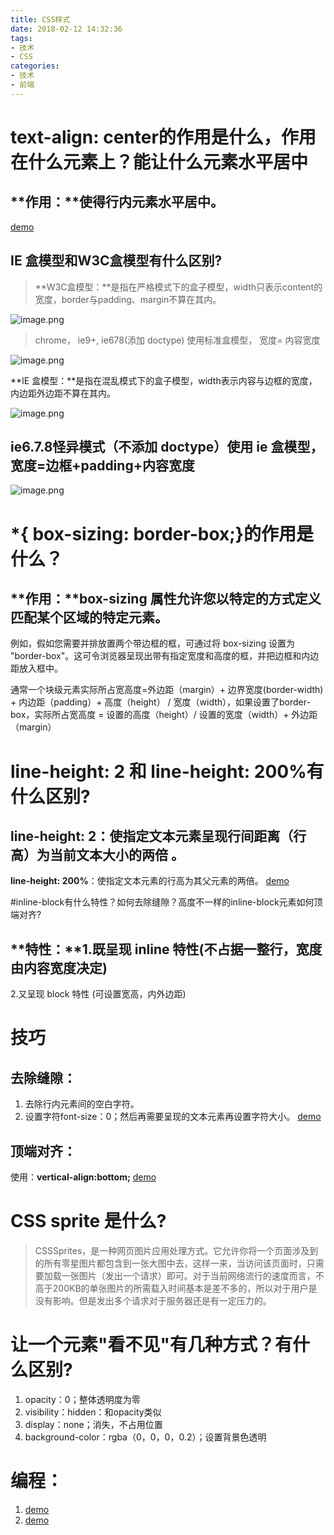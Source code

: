 ```yaml
---
title: CSS样式
date: 2018-02-12 14:32:36
tags:
- 技术
- CSS
categories:
- 技术
- 前端
---
```


# text-align: center的作用是什么，作用在什么元素上？能让什么元素水平居中

## **作用：**使得行内元素水平居中。
[demo](http://js.jirengu.com/gamuvitiqo/6/edit)

## IE 盒模型和W3C盒模型有什么区别?
>**W3C盒模型：**是指在严格模式下的盒子模型，width只表示content的宽度，border与padding、margin不算在其内。
<!--more-->
![image.png](http://upload-images.jianshu.io/upload_images/8353883-a2c3ab8d693e8e1c.png?imageMogr2/auto-orient/strip%7CimageView2/2/w/1240)
>chrome， ie9+, ie678(添加 doctype) 使用标准盒模型， 宽度= 内容宽度

![image.png](http://upload-images.jianshu.io/upload_images/8353883-34d7b20b7de105ea.png?imageMogr2/auto-orient/strip%7CimageView2/2/w/1240)


**IE 盒模型：**是指在混乱模式下的盒子模型，width表示内容与边框的宽度，内边距外边距不算在其内。

![image.png](http://upload-images.jianshu.io/upload_images/8353883-7d977f863c16dd43.png?imageMogr2/auto-orient/strip%7CimageView2/2/w/1240)


## ie6.7.8怪异模式（不添加 doctype）使用 ie 盒模型，宽度=边框+padding+内容宽度


![image.png](http://upload-images.jianshu.io/upload_images/8353883-1f71985672d2b233.png?imageMogr2/auto-orient/strip%7CimageView2/2/w/1240)


# *{ box-sizing: border-box;}的作用是什么？

## **作用：**box-sizing 属性允许您以特定的方式定义匹配某个区域的特定元素。
例如，假如您需要并排放置两个带边框的框，可通过将 box-sizing 设置为 "border-box"。这可令浏览器呈现出带有指定宽度和高度的框，并把边框和内边距放入框中。

通常一个块级元素实际所占宽高度=外边距（margin）+ 边界宽度(border-width) + 内边距（padding）+ 高度（height） / 宽度（width），如果设置了border-box，实际所占宽高度 = 设置的高度（height）/ 设置的宽度（width）+ 外边距（margin）

# line-height: 2 和 line-height: 200%有什么区别?

## **line-height: 2**：使指定文本元素呈现行间距离（行高）为当前文本大小的两倍 。
**line-height: 200%**：使指定文本元素的行高为其父元素的两倍。
[demo](http://js.jirengu.com/gamuvitiqo/4/edit)

#inline-block有什么特性？如何去除缝隙？高度不一样的inline-block元素如何顶端对齐?

## **特性：**1.既呈现 inline 特性(不占据一整行，宽度由内容宽度决定)
2.又呈现 block 特性 (可设置宽高，内外边距)

# 技巧

## **去除缝隙：**
1. 去除行内元素间的空白字符。
2. 设置字符font-size：0；然后再需要呈现的文本元素再设置字符大小。
[demo](http://js.jirengu.com/mevuqozonu/3/edit)


## **顶端对齐：**
使用：**vertical-align:bottom;**
[demo](http://js.jirengu.com/mutafokaja/2/edit)

# CSS sprite 是什么?
>CSSSprites，是一种网页图片应用处理方式。它允许你将一个页面涉及到的所有零星图片都包含到一张大图中去，这样一来，当访问该页面时，只需要加载一张图片（发出一个请求）即可。对于当前网络流行的速度而言，不高于200KB的单张图片的所需载入时间基本是差不多的，所以对于用户是没有影响。但是发出多个请求对于服务器还是有一定压力的。

# 让一个元素"看不见"有几种方式？有什么区别?
1. opacity：0；整体透明度为零
2. visibility：hidden：和opacity类似
3. display：none；消失，不占用位置
4. background-color：rgba（0，0，0，0.2）；设置背景色透明

# **编程：**
1. [demo](http://js.jirengu.com/mevuqozonu/6/edit)
2. [demo](http://js.jirengu.com/rokoxucihu/3/edit)

